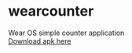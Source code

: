 # wearcounter  
Wear OS simple counter application  
[Download apk here](https://github.com/jakubkastner/wearcounter/raw/master/wearcounter.apk)
